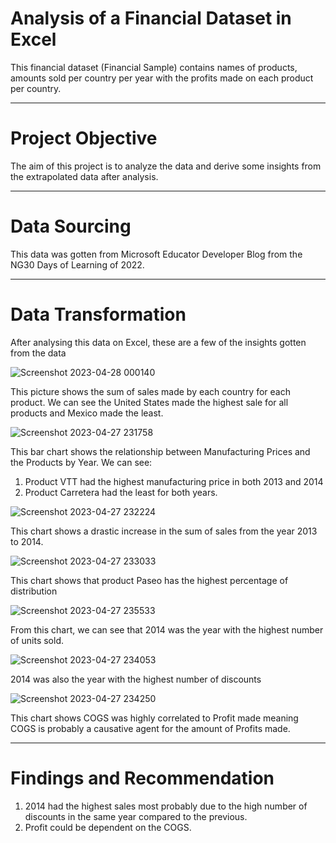 # Analysis of a Financial Dataset in Excel
This financial dataset (Financial Sample) contains names of products, amounts sold per country per year with the profits made on each product per country.

---
# Project Objective
The aim of this project is to analyze the data and derive some insights from the extrapolated data after analysis.

---
# Data Sourcing
This data was gotten from Microsoft Educator Developer Blog from the NG30 Days of Learning of 2022.

---
# Data Transformation
After analysing this data on Excel, these are a few of the insights gotten from the data

![Screenshot 2023-04-28 000140](https://user-images.githubusercontent.com/80110291/235009088-4a45e866-1129-4085-874e-430d23603478.png)

This picture shows the sum of sales made by each country for each product. 
We can see the United States made the highest sale for all products and Mexico made the least.


![Screenshot 2023-04-27 231758](https://user-images.githubusercontent.com/80110291/235009262-466f3162-6bf9-4247-aeae-c9140b9986b8.png)

This bar chart shows the relationship between Manufacturing Prices and the Products by Year. We can see:
1. Product VTT had the highest manufacturing price in both 2013 and 2014
2. Product Carretera had the least for both years.


![Screenshot 2023-04-27 232224](https://user-images.githubusercontent.com/80110291/235010260-e2016950-5c72-4fc4-b307-751a52e070d5.png)

This chart shows a drastic increase in the sum of sales from the year 2013 to 2014.


![Screenshot 2023-04-27 233033](https://user-images.githubusercontent.com/80110291/235010499-e9d3d929-0f2d-466a-965d-af99759e6938.png)

This chart shows that product Paseo has the highest percentage of distribution 


![Screenshot 2023-04-27 235533](https://user-images.githubusercontent.com/80110291/235011507-b8fae017-3f0e-498d-a1a2-f3c0cbf5b3db.png)

From this chart, we can see that 2014 was the year with the highest number of units sold.


![Screenshot 2023-04-27 234053](https://user-images.githubusercontent.com/80110291/235011677-c3523d5e-8167-43a5-8806-e45370183723.png)

2014 was also the year with the highest number of discounts


![Screenshot 2023-04-27 234250](https://user-images.githubusercontent.com/80110291/235011770-a8476305-d55a-4c81-a99b-0d10b344bd80.png)

This chart shows COGS was highly correlated to Profit made meaning COGS is probably a causative agent for the amount of Profits made.

---
# Findings and Recommendation
1. 2014 had the highest sales most probably due to the high number of discounts in the same year compared to the previous.
2. Profit could be dependent on the COGS. 

